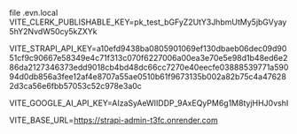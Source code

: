 file .evn.local
VITE_CLERK_PUBLISHABLE_KEY=pk_test_bGFyZ2UtY3JhbmUtMy5jbGVyay5hY2NvdW50cy5kZXYk

VITE_STRAPI_API_KEY=a10efd9438ba0805901069ef130dbaeb06dec09d9051cf9c90667e58349e4c71f313c070f6227006a00ea3e70e5e98d1b48ed6e286da2127346373edd9018cb4bd48dc66cc7270e40eecfe03888539771a59094d0db856a3fee12af4e8707a55ae0510b61f9673135b002a82b75c4a476282d3ca56e6fbb57053c52c978e3a0c

VITE_GOOGLE_AI_API_KEY=AIzaSyAeWIIDDP_9AxEQyPM6g1M8tyjHHJ0vshI

VITE_BASE_URL=https://strapi-admin-t3fc.onrender.com
